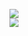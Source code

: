 [![](https://img.shields.io/badge/Made%20With-Github%20Spray-lightgrey.svg?style=for-the-badge&logo=github)](https://github.com/Annihil/github-spray#14466)  
[![](https://i.imgur.com/2DrTn0Z.gif)](https://github.com/Annihil/github-spray)
